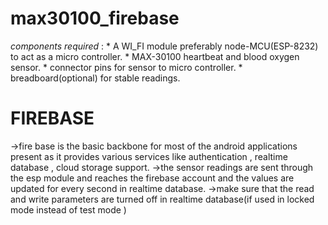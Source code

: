 # max30100_firebase

*components required* :
                     * A WI_FI module preferably node-MCU(ESP-8232) to act as a micro controller.
                     * MAX-30100 heartbeat and blood oxygen sensor.
                     * connector pins for sensor to micro controller.
                     * breadboard(optional) for  stable readings.

# FIREBASE

->fire base is the basic backbone for most of the android applications present as it provides various services like authentication , realtime database , cloud storage support.
->the sensor readings are sent through the esp module and reaches the firebase account and the values are updated for every second in realtime database.
->make sure that the read and write parameters are turned off in realtime database(if used in locked mode instead of test mode )
